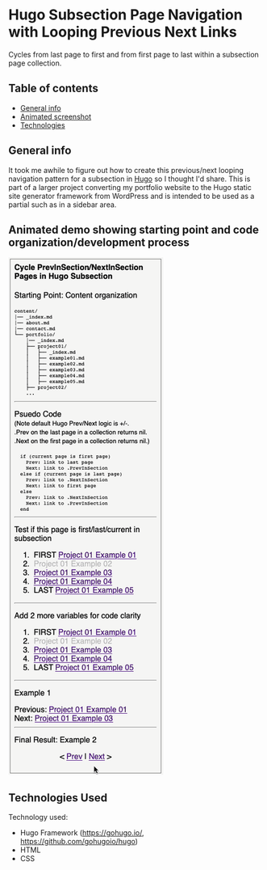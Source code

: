 # Hugo Subsection Page Navigation with Looping Previous Next Links

Cycles from last page to first and from first page to last within a subsection page collection.

## Table of contents

- [General info](#general-info)
- [Animated screenshot](#screenshot)
- [Technologies](#technologies)

## General info

It took me awhile to figure out how to create this previous/next looping navigation pattern for a subsection in [Hugo](https://github.com/gohugoio/hugo) so I thought I'd share. This is part of a larger project converting my portfolio website to the Hugo static site generator framework from WordPress and is intended to be used as a partial such as in a sidebar area.

## Animated demo showing starting point and code organization/development process

![Aniamted ScreenShot Demo](hugo-looping-through-subsection-pages.gif)

## Technologies Used

Technology used:

- Hugo Framework (https://gohugo.io/, https://github.com/gohugoio/hugo)
- HTML
- CSS
